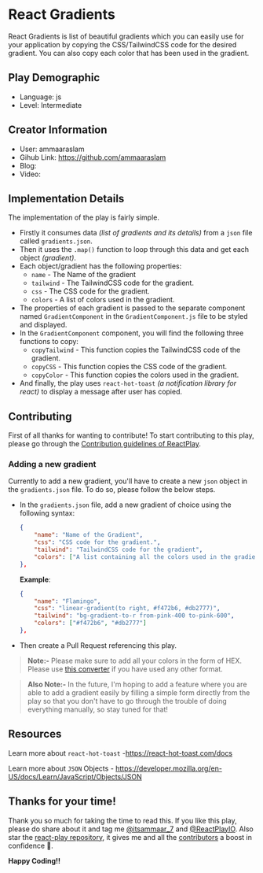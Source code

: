 # React Gradients

React Gradients is list of beautiful gradients which you can easily use for your application by copying the CSS/TailwindCSS code for the desired gradient. You can also copy each color that has been used in the gradient.

## Play Demographic

- Language: js
- Level: Intermediate

## Creator Information

- User: ammaaraslam
- Gihub Link: https://github.com/ammaaraslam
- Blog: 
- Video: 

## Implementation Details

The implementation of the play is fairly simple.
- Firstly it consumes data *(list of gradients and its details)* from a `json` file called `gradients.json`.
- Then it uses the `.map()` function to loop through this data and get each object *(gradient)*.
- Each object/gradient has the following properties:
    - `name` - The Name of the gradient
    - `tailwind` - The TailwindCSS code for the gradient.
    - `css` - The CSS code for the gradient.
    - `colors` - A list of colors used in the gradient.
- The properties of each gradient is passed to the separate component named `GradientComponent` in the `GradientComponent.js` file to be styled and displayed.
- In the `GradientComponent` component, you will find the following three functions to copy:
    - `copyTailwind` - This function copies the TailwindCSS code of the gradient.
    - `copyCSS` - This function copies the CSS code of the gradient.
    - `copyColor` - This function copies the colors used in the gradient.
- And finally, the play uses `react-hot-toast` *(a notification library for react)* to display a message after user has copied.

## Contributing

First of all thanks for wanting to contribute! To start contributing to this play, please go through the [Contribution guidelines of ReactPlay](https://github.com/reactplay/react-play/blob/main/CONTRIBUTING.md).

### Adding a new gradient

Currently to add a new gradient, you'll have to create a new `json` object in the `gradients.json` file. To do so, please follow the below steps.
- In the `gradients.json` file, add a new gradient of choice using the following syntax:
    ```json
    {
        "name": "Name of the Gradient",
        "css": "CSS code for the gradient.",
        "tailwind": "TailwindCSS code for the gradient",
        "colors": ["A list containing all the colors used in the gradient"]
    },
    ```
    **Example**:
    ```json
    {
        "name": "Flamingo",
        "css": "linear-gradient(to right, #f472b6, #db2777)",
        "tailwind": "bg-gradient-to-r from-pink-400 to-pink-600",
        "colors": ["#f472b6", "#db2777"]
    },
    ```
- Then create a Pull Request referencing this play.
> **Note:-** Please make sure to add all your colors in the form of HEX. Please use [this converter](https://www.w3schools.com/colors/colors_converter.asp) if you have used any other format.

>**Also Note:-** In the future, I'm hoping to add a feature where you are able to add a gradient easily by filling a simple form directly from the play so that you don't have to go through the trouble of doing everything manually, so stay tuned for that!

## Resources

Learn more about `react-hot-toast` -https://react-hot-toast.com/docs

Learn more about `JSON` Objects - https://developer.mozilla.org/en-US/docs/Learn/JavaScript/Objects/JSON


## Thanks for your time!

Thank you so much for taking the time to read this. If you like this play, please do share about it and tag me [@itsammaar_7](https://twitter.com/itsammaar_7) and [@ReactPlayIO](https://twitter.com/ReactPlayIO). Also star the [react-play repository](https://github.com/reactplay/react-play), it gives me and all the [contributors](https://github.com/reactplay/react-play#contributors-) a boost in confidence 🤩.

**Happy Coding!!**